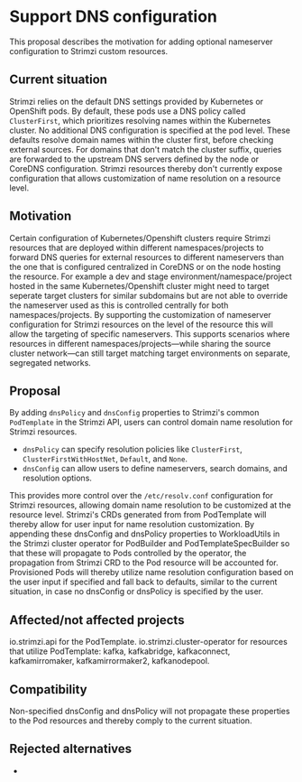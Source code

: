 <!-- This template is provided as an example with sections you may wish to comment on with respect to your proposal. Add or remove sections as required to best articulate the proposal. -->

# Support DNS configuration

This proposal describes the motivation for adding optional nameserver configuration to Strimzi custom resources.

## Current situation

Strimzi relies on the default DNS settings provided by Kubernetes or OpenShift pods.
By default, these pods use a DNS policy called `ClusterFirst`,  which prioritizes resolving names within the Kubernetes cluster. 
No additional DNS configuration is specified at the pod level.
These defaults resolve domain names within the cluster first, before checking external sources.
For domains that don't match the cluster suffix, queries are forwarded to the upstream DNS servers defined by the node or CoreDNS configuration.
Strimzi resources thereby don't currently expose configuration that allows customization of name resolution on a resource level.

## Motivation

Certain configuration of Kubernetes/Openshift clusters require Strimzi resources that are deployed within different namespaces/projects to forward DNS queries for external resources to different nameservers than the one that is configured centralized in CoreDNS or on the node hosting the resource.
For example a dev and stage environment/namespace/project hosted in the same Kubernetes/Openshift cluster might need to target seperate target clusters for similar subdomains but are not able to override the nameserver used as this is controlled centrally for both namespaces/projects. 
By supporting the customization of nameserver configuration for Strimzi resources on the level of the resource this will allow the targeting of specific nameservers. 
This supports scenarios where resources in different namespaces/projects—while sharing the source cluster network—can still target matching target environments on separate, segregated networks.

## Proposal

By adding `dnsPolicy` and `dnsConfig` properties to Strimzi's common `PodTemplate` in the Strimzi API, users can control domain name resolution for Strimzi resources.

- `dnsPolicy` can specify resolution policies like `ClusterFirst`, `ClusterFirstWithHostNet`, `Default`, and `None`.
- `dnsConfig` can allow users to define nameservers, search domains, and resolution options.

This provides more control over the `/etc/resolv.conf` configuration for Strimzi resources, allowing domain name resolution to be customized at the resource level.
Strimzi's CRDs generated from from PodTemplate will thereby allow for user input for name resolution customization.
By appending these dnsConfig and dnsPolicy properties to WorkloadUtils in the Strimzi cluster operator for PodBuilder and PodTemplateSpecBuilder so that these will propagate to Pods controlled by the operator, the propagation from Strimzi CRD to the Pod resource will be accounted for.
Provisioned Pods will thereby utilize name resolution configuration based on the user input if specified and fall back to defaults, similar to the current situation, in case no dnsConfig or dnsPolicy is specified by the user. 


## Affected/not affected projects

io.strimzi.api for the PodTemplate.
io.strimzi.cluster-operator for resources that utilize PodTemplate: kafka, kafkabridge, kafkaconnect, kafkamirromaker, kafkamirrormaker2, kafkanodepool.

## Compatibility

Non-specified dnsConfig and dnsPolicy will not propagate these properties to the Pod resources and thereby comply to the current situation. 

## Rejected alternatives

-
